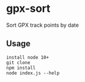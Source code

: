 # gpx-sort
Sort GPX track points by date

## Usage
```
install node 10+
git clone
npm install
node index.js --help
```
